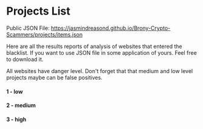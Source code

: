 # Projects List

Public JSON File: https://jasmindreasond.github.io/Brony-Crypto-Scammers/projects/items.json

Here are all the results reports of analysis of websites that entered the blacklist. If you want to use JSON file in some application of yours. Feel free to download it. 

All websites have danger level. Don't forget that that medium and low level projects maybe can be false positives.

#### 1 - low

#### 2 - medium

#### 3 - high

